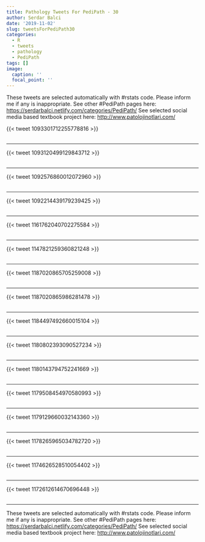 ```yaml
---
title: Pathology Tweets For PediPath - 30
author: Serdar Balci
date: '2019-11-02'
slug: tweetsForPediPath30
categories:
  - R
  - tweets
  - pathology
  - PediPath
tags: []
image:
  caption: ''
  focal_point: ''
---
```



These tweets are selected automatically with #rstats code. Please inform me if any is inappropriate.
See other #PediPath pages here: https://serdarbalci.netlify.com/categories/PediPath/ 
See selected social media based textbook project here: http://www.patolojinotlari.com/

{{< tweet 1093301712255778816 >}}
<br>
<br>
<hr>
{{< tweet 1093120499129843712 >}}
<br>
<br>
<hr>
{{< tweet 1092576860012072960 >}}
<br>
<br>
<hr>
{{< tweet 1092214439179239425 >}}
<br>
<br>
<hr>
{{< tweet 1161762040702275584 >}}
<br>
<br>
<hr>
{{< tweet 1147821259360821248 >}}
<br>
<br>
<hr>
{{< tweet 1187020865705259008 >}}
<br>
<br>
<hr>
{{< tweet 1187020865986281478 >}}
<br>
<br>
<hr>
{{< tweet 1184497492660015104 >}}
<br>
<br>
<hr>
{{< tweet 1180802393090527234 >}}
<br>
<br>
<hr>
{{< tweet 1180143794752241669 >}}
<br>
<br>
<hr>
{{< tweet 1179508454970580993 >}}
<br>
<br>
<hr>
{{< tweet 1179129660032143360 >}}
<br>
<br>
<hr>
{{< tweet 1178265965034782720 >}}
<br>
<br>
<hr>
{{< tweet 1174626528510054402 >}}
<br>
<br>
<hr>
{{< tweet 1172612614670696448 >}}
<br>
<br>
<hr>


These tweets are selected automatically with #rstats code. Please inform me if any is inappropriate.
See other #PediPath pages here: https://serdarbalci.netlify.com/categories/PediPath/ 
See selected social media based textbook project here: http://www.patolojinotlari.com/
